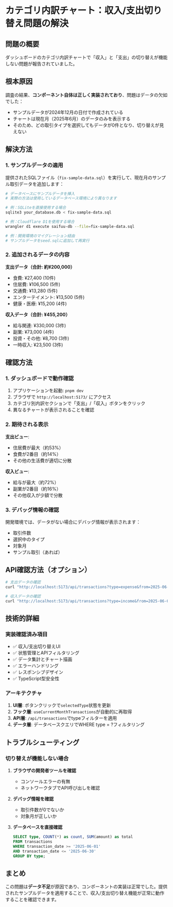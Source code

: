 # カテゴリ内訳チャート：収入/支出切り替え問題の解決

## 問題の概要

ダッシュボードのカテゴリ内訳チャートで「収入」と「支出」の切り替えが機能しない問題が報告されていました。

## 根本原因

調査の結果、**コンポーネント自体は正しく実装されており**、問題はデータの欠如でした：

- サンプルデータが2024年12月の日付で作成されている
- チャートは現在月（2025年6月）のデータのみを表示する
- そのため、どの取引タイプを選択してもデータが0件となり、切り替えが見えない

## 解決方法

### 1. サンプルデータの適用

提供されたSQLファイル（`fix-sample-data.sql`）を実行して、現在月のサンプル取引データを追加します：

```bash
# データベースにサンプルデータを挿入
# 実際の方法は使用しているデータベース環境により異なります

# 例：SQLiteを直接使用する場合
sqlite3 your_database.db < fix-sample-data.sql

# 例：Cloudflare D1を使用する場合  
wrangler d1 execute saifuu-db --file=fix-sample-data.sql

# 例：開発環境のマイグレーション経由
# サンプルデータをseed.sqlに追加して再実行
```

### 2. 追加されるデータの内容

**支出データ（合計: 約¥200,000）**
- 食費: ¥27,400 (10件)
- 住居費: ¥106,500 (5件)
- 交通費: ¥13,280 (5件)
- エンターテイメント: ¥13,500 (5件)
- 健康・医療: ¥15,200 (4件)

**収入データ（合計: ¥455,200）**
- 給与関連: ¥330,000 (3件)
- 副業: ¥73,000 (4件)
- 投資・その他: ¥8,700 (3件)
- 一時収入: ¥23,500 (3件)

## 確認方法

### 1. ダッシュボードで動作確認

1. アプリケーションを起動: `pnpm dev`
2. ブラウザで `http://localhost:5173/` にアクセス
3. カテゴリ別内訳セクションで「支出」/「収入」ボタンをクリック
4. 異なるチャートが表示されることを確認

### 2. 期待される表示

**支出ビュー**: 
- 住居費が最大（約53%）
- 食費が2番目（約14%）
- その他の生活費が適切に分散

**収入ビュー**:
- 給与が最大（約72%）
- 副業が2番目（約16%）
- その他収入が少額で分散

### 3. デバッグ情報の確認

開発環境では、データがない場合にデバッグ情報が表示されます：
- 取引件数
- 選択中のタイプ
- 対象月
- サンプル取引（あれば）

## API確認方法（オプション）

```bash
# 支出データの確認
curl "http://localhost:5173/api/transactions?type=expense&from=2025-06-01&to=2025-06-30"

# 収入データの確認  
curl "http://localhost:5173/api/transactions?type=income&from=2025-06-01&to=2025-06-30"
```

## 技術的詳細

### 実装確認済み項目
- ✅ 収入/支出切り替えUI
- ✅ 状態管理とAPIフィルタリング
- ✅ データ集計とチャート描画
- ✅ エラーハンドリング
- ✅ レスポンシブデザイン
- ✅ TypeScript型安全性

### アーキテクチャ
1. **UI層**: ボタンクリックで`selectedType`状態を更新
2. **フック層**: `useCurrentMonthTransactions`が自動的に再取得
3. **API層**: `/api/transactions`でtypeフィルターを適用
4. **データ層**: データベースクエリでWHERE type = ?フィルタリング

## トラブルシューティング

### 切り替えが機能しない場合

1. **ブラウザの開発者ツールを確認**
   - コンソールエラーの有無
   - ネットワークタブでAPI呼び出しを確認

2. **デバッグ情報を確認**
   - 取引件数が0でないか
   - 対象月が正しいか

3. **データベースを直接確認**
   ```sql
   SELECT type, COUNT(*) as count, SUM(amount) as total
   FROM transactions  
   WHERE transaction_date >= '2025-06-01' 
   AND transaction_date <= '2025-06-30'
   GROUP BY type;
   ```

## まとめ

この問題は**データ不足**が原因であり、コンポーネントの実装は正常でした。提供されたサンプルデータを適用することで、収入/支出切り替え機能が正常に動作することを確認できます。